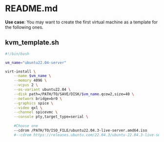 # README.md
**Use case**: You may want to create the first virtual machine as a template for the following ones.

## kvm_template.sh

```sh
#!/bin/bash

vm_name="ubuntu22.04-server"

virt-install \
    --name $vm_name \
    --memory 4096 \
    --vcpus 2 \
    --os-variant ubuntu22.04 \
    --disk path=/PATH/TO/SAVE/DISK/$vm_name.qcow2,size=40 \
    --network bridge=br0 \
    --graphics spice \
    --video qxl \
    --channel spicevmc \
    --console pty,target_type=serial \
    
    #Choose one
    --cdrom /PATH/TO/ISO_FILE/ubuntu22.04.3-live-server.amd64.iso
    #--cdrom https://releases.ubuntu.com/22.04.3/ubuntu-22.04.3-live-server-amd64.iso
```
